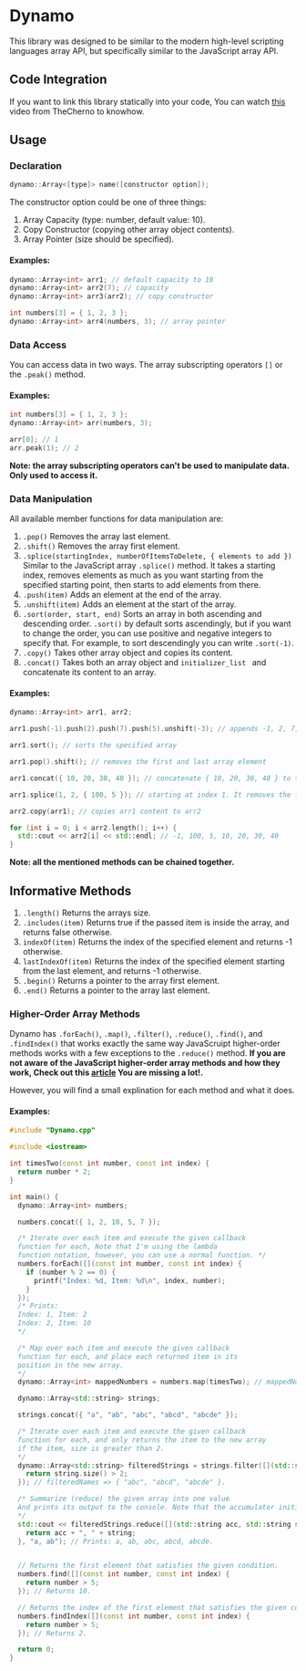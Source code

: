 # Dynamo

This library was designed to be similar to the modern high-level scripting languages array API, but specifically similar to the JavaScript array API.

## Code Integration
If you want to link this library statically into your code, You can watch [this](https://www.youtube.com/watch?v=Wt4dxDNmDA8) video from TheCherno to knowhow.

## Usage
### Declaration
```	c++
dynamo::Array<[type]> name([constructor option]);
```
The constructor option could be one of three things:
1. Array Capacity (type: number, default value: 10).
2. Copy Constructor (copying other array object contents).
3. Array Pointer (size should be specified).
#### Examples:
```c++
dynamo::Array<int> arr1; // default capacity to 10
dynamo::Array<int> arr2(7); // capacity
dynamo::Array<int> arr3(arr2); // copy constructor

int numbers[3] = { 1, 2, 3 };
dynamo::Array<int> arr4(numbers, 3); // array pointer
```
### Data Access
You can access data in two ways. The array subscripting operators ``[]`` or the ``.peak()`` method.
#### Examples:
```c++
int numbers[3] = { 1, 2, 3 };
dynamo::Array<int> arr(numbers, 3);

arr[0]; // 1
arr.peak(1); // 2
```
**Note:  the array subscripting operators can't be used to manipulate data. Only used to access it.**
### Data Manipulation
All available member functions for data manipulation are:
1. ``.pop()`` Removes the array last element.
2. ``.shift()`` Removes the array first element.
3. ``.splice(startingIndex, numberOfItemsToDelete, { elements to add })`` Similar to the JavaScript array ``.splice()`` method. It takes a starting index, removes elements as much as you want starting from the specified starting point, then starts to add elements from there.
4. ``.push(item)`` Adds an element at the end of the array.
5. ``.unshift(item)`` Adds an element at the start of the array.
6. ``.sort(order, start, end)``  Sorts an array in both ascending and descending order.
	``.sort()`` by default sorts ascendingly, but if you want to change the order, you can use positive and negative integers to specify that. For example, to sort descendingly you can write ``.sort(-1)``.
7. ``.copy()`` Takes other array object and copies its content.
8. ``.concat()`` Takes both an array object and ``initializer_list `` and concatenate its content to an array. 
#### Examples:
```c++
dynamo::Array<int> arr1, arr2;

arr1.push(-1).push(2).push(7).push(5).unshift(-3); // appends -1, 2, 7, and 5 to the end of the array

arr1.sort(); // sorts the specified array

arr1.pop().shift(); // removes the first and last array element

arr1.concat({ 10, 20, 30, 40 }); // concatenate { 10, 20, 30, 40 } to the end of the array

arr1.splice(1, 2, { 100, 5 }); // starting at index 1. It removes the first 2 elements and replaces them with 100 and 5

arr2.copy(arr1); // copies arr1 content to arr2

for (int i = 0; i < arr2.length(); i++) {
  std::cout << arr2[i] << std::endl; // -1, 100, 5, 10, 20, 30, 40
}
```
**Note: all the mentioned methods can be chained together.**
## Informative Methods
1. ``.length()`` Returns the arrays size.
2. ``.includes(item)`` Returns true if the passed item is inside the array, and returns false otherwise.
3. ``indexOf(item)`` Returns the index of the specified element and returns -1 otherwise.
4. ``lastIndexOf(item)`` Returns the index of the specified element starting from the last element, and returns -1 otherwise.
5. ``.begin()`` Returns a pointer to the array first element.
6. ``.end()`` Returns a pointer to the array last element.

### Higher-Order Array Methods
Dynamo has ``.forEach()``, ``.map()``, ``.filter()``, ``.reduce()``,  ``.find()``, and ``.findIndex()`` that works exactly the same way JavaScruipt higher-order methods works with a few exceptions to the ``.reduce()`` method.
**If you are not aware of the JavaScript higher-order array methods and how they work, Check out this
[article](https://blog.bitsrc.io/understanding-higher-order-functions-in-javascript-75461803bad) You are missing a lot!.**

However, you will find a small explination for each method and what it does.
#### Examples:
```c++
#include "Dynamo.cpp"

#include <iostream>

int timesTwo(const int number, const int index) {
  return number * 2;
}

int main() {
  dynamo::Array<int> numbers;

  numbers.concat({ 1, 2, 10, 5, 7 });

  /* Iterate over each item and execute the given callback
  function for each, Note that I'm using the lambda
  function notation, however, you can use a normal function. */
  numbers.forEach([](const int number, const int index) {
    if (number % 2 == 0) {
      printf("Index: %d, Item: %d\n", index, number);
    }
  });
  /* Prints:
  Index: 1, Item: 2
  Index: 2, Item: 10
  */

  /* Map over each item and execute the given callback
  function for each, and place each returned item in its
  position in the new array.
  */
  dynamo::Array<int> mappedNumbers = numbers.map(timesTwo); // mappedNumbers => { 2, 4, 20, 10, 14 }.

  dynamo::Array<std::string> strings;

  strings.concat({ "a", "ab", "abc", "abcd", "abcde" });

  /* Iterate over each item and execute the given callback
  function for each, and only returns the item to the new array
  if the item, size is greater than 2.
  */
  dynamo::Array<std::string> filteredStrings = strings.filter([](std::string string, const int index) {
    return string.size() > 2;
  }); // filteredNames => { "abc", "abcd", "abcde" }.

  /* Summarize (reduce) the given array into one value
  And prints its output to the console. Note that the accumulator initial value starts at "a, ab".
  */
  std::cout << filteredStrings.reduce([](std::string acc, std::string string, const int index) {
    return acc + ", " + string;
  }, "a, ab"); // Prints: a, ab, abc, abcd, abcde.


  // Returns the first element that satisfies the given condition.
  numbers.find([](const int number, const int index) {
    return number > 5;
  }); // Returns 10.

  // Returns the index of the first element that satisfies the given condition.
  numbers.findIndex([](const int number, const int index) {
    return number > 5;
  }); // Returns 2.

  return 0;
}
```
